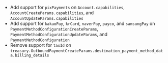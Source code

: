 * Add support for `pixPayments` on `Account.capabilities`, `AccountCreateParams.capabilities`, and `AccountUpdateParams.capabilities`
* Add support for `kakaoPay`, `krCard`, `naverPay`, `payco`, and `samsungPay` on `PaymentMethodConfigurationCreateParams`, `PaymentMethodConfigurationUpdateParams`, and `PaymentMethodConfiguration`
* Remove support for `taxId` on `treasury.OutboundPaymentCreateParams.destination_payment_method_data.billing_details`